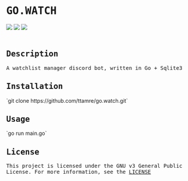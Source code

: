 <h1 style="font-family:monospace">GO.WATCH</h1>
<div style="padding-bottom:20px">
    <img src="https://img.shields.io/badge/go-1.22.0-blue" />
    <img src="https://img.shields.io/badge/sqlite-3.32.3-grey" />
    <img src="https://img.shields.io/badge/license-GPL%20v3-green" />
</div>

<!-- DESCRIPTION -->
<h2 style="font-family:monospace">Description</h2>
<p style="font-family:monospace">A watchlist manager discord bot, written in Go + Sqlite3<br></p>

<!-- INSTALLATION -->
<h2 style="font-family:monospace">Installation</h2>
`git clone https://github.com/ttamre/go.watch.git`

<!-- USAGE -->
<h2 style="font-family:monospace">Usage</h2>
`go run main.go`


<!-- LICENSE -->
<h2 style="font-family:monospace">License</h2>
<p style="font-family:monospace">This project is licensed under the GNU v3 General Public License. For more information, see the <a href="LICENSE">LICENSE</a></p>
